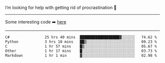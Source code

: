 I’m looking for help with getting rid of procrastination 🤔

-----

Some interesting code :arrow_right: [here](https://github.com/zhen8838/playground)

-----

<!--START_SECTION:waka-->

```txt
C#                25 hrs 40 mins  ██████████████████▓░░░░░░   74.62 %
Python            3 hrs 10 mins   ██▒░░░░░░░░░░░░░░░░░░░░░░   09.23 %
C                 1 hr 57 mins    █▒░░░░░░░░░░░░░░░░░░░░░░░   05.67 %
Other             1 hr 17 mins    █░░░░░░░░░░░░░░░░░░░░░░░░   03.73 %
Markdown          1 hr 1 min      ▓░░░░░░░░░░░░░░░░░░░░░░░░   02.98 %
```

<!--END_SECTION:waka-->

<!--
**zhen8838/zhen8838** is a ✨ _special_ ✨ repository because its `README.md` (this file) appears on your GitHub profile.

Here are some ideas to get you started:

- 🔭 I’m currently working on ...
- 🌱 I’m currently learning ...
- 👯 I’m looking to collaborate on ...
 ...
- 💬 Ask me about ...
- 📫 How to reach me: ...
- 😄 Pronouns: ...
- ⚡ Fun fact: ...
-->
